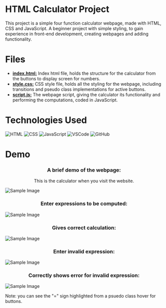 # HTML Calculator Project
This project is a simple four function calculator webpage, made with HTML, CSS and JavaScript. A beginner project with simple styling, to gain experience in front-end development,
creating webpages and adding functionality.

# Files
- **[index.html:](https://github.com/ben-jax/Calculator/blob/main/index.html)** Index html file, holds the structure for the calculator from the buttons to display screen for numbers.
- **[style.css:](https://github.com/ben-jax/Calculator/blob/main/style.css)** CSS style file, holds all the styling for the webpage, including transitions and pseudo class implementations for active buttons.
- **[script.js:](https://github.com/ben-jax/Calculator/blob/main/script.js)** The webpage script, giving the calculator its functionality and performing the computations, coded in JavaScript.

# Technologies Used
![HTML](https://img.icons8.com/color/48/000000/html-5.png) ![CSS](https://img.icons8.com/color/48/000000/css3.png) 
![JavaScript](https://img.icons8.com/color/48/000000/javascript.png) ![VSCode](https://img.icons8.com/color/48/000000/visual-studio-code-2019.png)
![GitHub](https://img.icons8.com/ios-filled/50/ffffff/github.png)

# Demo
<h3 align="center">A brief demo of the webpage:</h3>
<p align="center">This is the calculator when you visit the website.</p>

![Sample Image](https://imgur.com/quJpbkK.png)

<h3 align="center">Enter expressions to be computed:</h3>

![Sample Image](https://imgur.com/v953UDR.png)

<h3 align="center">Gives correct calculation:</h3>

![Sample Image](https://imgur.com/mczfXeA.png)

<h3 align="center">Enter invalid expression:</h3>

![Sample Image](https://imgur.com/3cECJJd.png)

<h3 align="center">Correctly shows error for invalid expression:</h3>

![Sample Image](https://imgur.com/fvIcs0H.png)

<p>Note: you can see the "=" sign highlighted from a psuedo class hover for buttons.</p>

